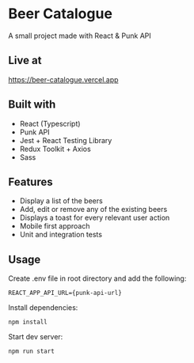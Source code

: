 # Beer Catalogue

A small project made with React & Punk API

## Live at

https://beer-catalogue.vercel.app

## Built with

- React (Typescript)
- Punk API
- Jest + React Testing Library
- Redux Toolkit + Axios
- Sass

## Features

- Display a list of the beers
- Add, edit or remove any of the existing beers
- Displays a toast for every relevant user action
- Mobile first approach
- Unit and integration tests

## Usage

Create .env file in root directory and add the following:

```
REACT_APP_API_URL={punk-api-url}
```

Install dependencies:

```
npm install
```

Start dev server:

```
npm run start
```
